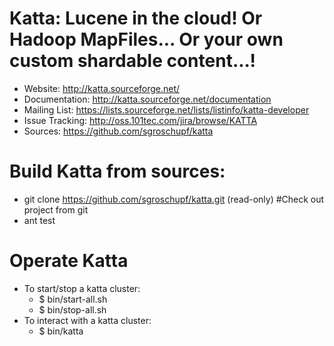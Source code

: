 Katta: Lucene in the cloud! Or Hadoop MapFiles... Or your own custom shardable content...!
=====

+ Website: http://katta.sourceforge.net/
+ Documentation: http://katta.sourceforge.net/documentation
+ Mailing List: https://lists.sourceforge.net/lists/listinfo/katta-developer
+ Issue Tracking: http://oss.101tec.com/jira/browse/KATTA
+ Sources: https://github.com/sgroschupf/katta


Build Katta from sources:
=====

+ git clone https://github.com/sgroschupf/katta.git (read-only) 	#Check out project from git
+ ant test
	

Operate Katta
=====

+ To start/stop a katta cluster:
	+ $ bin/start-all.sh
	+ $ bin/stop-all.sh
+ To interact with a katta cluster:
	+ $ bin/katta
	
	